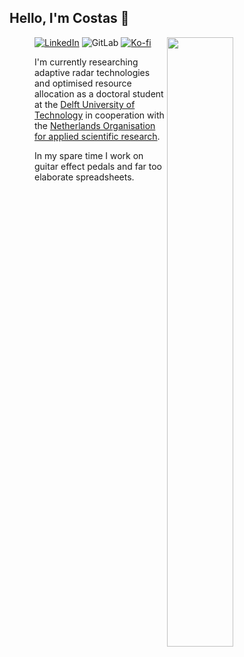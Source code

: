 ## Hello, I'm Costas 👋

<figure><a target="_blank" href="https://wakatime.com/share/@42c45d50-75df-4778-9020-a598ce6b17f8/eeeb714f-ccf9-4dbe-b7c4-63e14cde30e1.svg"><img src="https://wakatime.com/share/@42c45d50-75df-4778-9020-a598ce6b17f8/eeeb714f-ccf9-4dbe-b7c4-63e14cde30e1.svg" align="right" width="50%"></a><!--
<img src="https://wakatime.com/share/@42c45d50-75df-4778-9020-a598ce6b17f8/5513f7e8-0e85-4fd4-af0f-7d412e5ea910.svg" align="right" width="50%">-->

<!--
[![Website](https://img.shields.io/website?url=https%3A%2F%2Fcostas.kokke.eu&label=Website)](https://costas.kokke.eu)-->
[![LinkedIn](https://img.shields.io/badge/LinkedIn-costaskokke-0077B5?logo=linkedin)](https://www.linkedin.com/in/costaskokke/)<!--
[![Follow](https://img.shields.io/github/followers/CostasAK.svg?label=Follow&logo=github)](https://github.com/CostasAK)-->
![GitLab](https://img.shields.io/badge/GitLab-CostasAK-FCA121?logo=GitLab)
[![Ko-fi](https://img.shields.io/badge/ko--fi-costas-F16061?logo=ko-fi)](https://ko-fi.com/costas)

I'm currently researching adaptive radar technologies and optimised resource allocation as a doctoral student at the [Delft University of Technology](https://www.tudelft.nl/en/) in cooperation with the [Netherlands Organisation for applied scientific research](https://www.tno.nl/en/).

In my spare time I work on guitar effect pedals and far too elaborate spreadsheets.
<!--
Uncomment when basic website is done.
In my spare time I work on [guitar effect pedals](https://gfx.kokke.eu/) and far too elaborate spreadsheets.
-->

<!--
**CostasAK/CostasAK** is a ✨ _special_ ✨ repository because its `README.md` (this file) appears on your GitHub profile.

Here are some ideas to get you started:

- 🔭 I’m currently working on ...
- 🌱 I’m currently learning ...
- 👯 I’m looking to collaborate on ...
- 🤔 I’m looking for help with ...
- 💬 Ask me about ...
- 📫 How to reach me: ...
- 😄 Pronouns: ...
- ⚡ Fun fact: ...
-->
